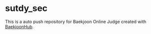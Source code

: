 # sutdy_sec
This is a auto push repository for Baekjoon Online Judge created with [BaekjoonHub](https://github.com/BaekjoonHub/BaekjoonHub).
